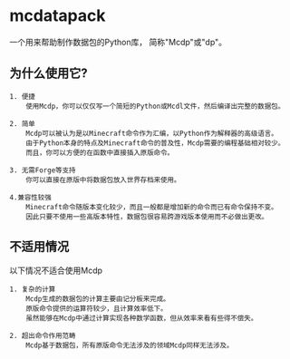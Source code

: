 # mcdatapack # 

一个用来帮助制作数据包的Python库，
简称"Mcdp"或"dp"。

## 为什么使用它? ## 

    1. 便捷
        使用Mcdp，你可以仅仅写一个简短的Python或Mcdl文件，然后编译出完整的数据包。
        
    2. 简单
        Mcdp可以被认为是以Minecraft命令作为汇编，以Python作为解释器的高级语言。
        由于Python本身的特点及Minecraft命令的普及性，Mcdp需要的编程基础相对较少。
        而且，你可以方便的在函数中直接插入原版命令。
        
    3. 无需Forge等支持
        你可以直接在原版中将数据包放入世界存档来使用。
        
    4.兼容性较强
        Minecraft命令随版本变化较少，而且一般都是增加新的命令而已有命令保持不变。
        因此只要不使用一些高版本特性，数据包很容易跨游戏版本使用而不必做出更改。
        
## 不适用情况 ## 
以下情况不适合使用Mcdp

    1. 复杂的计算
        Mcdp生成的数据包的计算主要由记分板来完成。
        原版命令提供的运算符较少，且计算效率低下。
        虽然能够在Mcdp中通过计算实现各种数学函数，但从效率来看有些得不偿失。
        
    2. 超出命令作用范畴
        Mcdp基于数据包，所有原版命令无法涉及的领域Mcdp同样无法涉及。